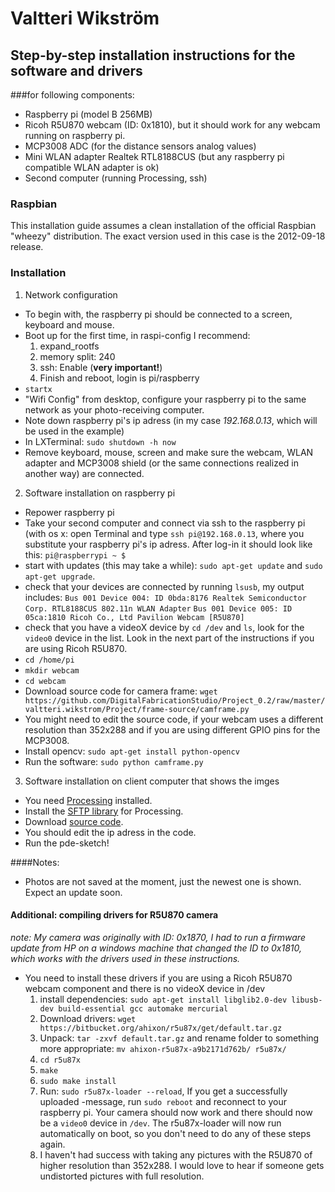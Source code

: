 # Valtteri Wikström

## Step-by-step installation instructions for the software and drivers
###for following components:
* Raspberry pi (model B 256MB)
* Ricoh R5U870 webcam (ID: 0x1810), but it should work for any webcam running on raspberry pi.
* MCP3008 ADC (for the distance sensors analog values)
* Mini WLAN adapter Realtek RTL8188CUS (but any raspberry pi compatible WLAN adapter is ok)
* Second computer (running Processing, ssh)

### Raspbian
This installation guide assumes a clean installation of the official Raspbian "wheezy" distribution. The exact version used in this case is the 2012-09-18 release.

### Installation
1. Network configuration
  * To begin with, the raspberry pi should be connected to a screen, keyboard and mouse.
  * Boot up for the first time, in raspi-config I recommend:
    1. expand\_rootfs
    2. memory split: 240
	3. ssh: Enable (**very important!**)
	4. Finish and reboot, login is pi/raspberry
  * `startx`
  * "Wifi Config" from desktop, configure your raspberry pi to the same network as your photo-receiving computer.
  * Note down raspberry pi's ip adress (in my case *192.168.0.13*, which will be used in the example)
  * In LXTerminal: `sudo shutdown -h now`
  * Remove keyboard, mouse, screen and make sure the webcam, WLAN adapter and MCP3008 shield (or the same connections realized in another way) are connected.
2. Software installation on raspberry pi
  * Repower raspberry pi
  * Take your second computer and connect via ssh to the raspberry pi (with os x: open Terminal and type `ssh pi@192.168.0.13`, where you substitute your raspberry pi's ip adress. After log-in it should look like this: `pi@raspberrypi ~ $`
  * start with updates (this may take a while): `sudo apt-get update` and `sudo apt-get upgrade`.
  * check that your devices are connected by running `lsusb`, my output includes:
  	`Bus 001 Device 004: ID 0bda:8176 Realtek Semiconductor Corp. RTL8188CUS 802.11n WLAN Adapter`
	`Bus 001 Device 005: ID 05ca:1810 Ricoh Co., Ltd Pavilion Webcam [R5U870]`
  * check that you have a videoX device by `cd /dev` and `ls`, look for the `video0` device in the list. Look in the next part of the instructions if you are using Ricoh R5U870.
  * `cd /home/pi`
  * `mkdir webcam`
  * `cd webcam`
  * Download source code for camera frame: `wget https://github.com/DigitalFabricationStudio/Project_0.2/raw/master/valtteri.wikstrom/Project/frame-source/camframe.py`
  * You might need to edit the source code, if your webcam uses a different resolution than 352x288 and if you are using different GPIO pins for the MCP3008.
  * Install opencv: `sudo apt-get install python-opencv`
  * Run the software: `sudo python camframe.py`
3. Software installation on client computer that shows the imges
  * You need [Processing](http://www.processing.org) installed.
  * Install the [SFTP library](http://www.shiffman.net/2007/06/04/sftp-with-java-processing/) for Processing.
  * Download [source code](https://github.com/DigitalFabricationStudio/Project_0.2/raw/master/valtteri.wikstrom/Project/frame-source/camframe.py).
  * You should edit the ip adress in the code.
  * Run the pde-sketch!
  
####Notes:
  * Photos are not saved at the moment, just the newest one is shown. Expect an update soon.
  
#### Additional: compiling drivers for R5U870 camera
*note: My camera was originally with ID: 0x1870, I had to run a firmware update from HP on a windows machine that changed the ID to 0x1810, which works with the drivers used in these instructions.*
* You need to install these drivers if you are using a Ricoh R5U870 webcam component and there is no videoX device in /dev
  1. install dependencies: `sudo apt-get install libglib2.0-dev libusb-dev build-essential gcc automake mercurial`
  2. Download drivers: `wget https://bitbucket.org/ahixon/r5u87x/get/default.tar.gz`
  3. Unpack: `tar -zxvf default.tar.gz` and rename folder to something more appropriate: `mv ahixon-r5u87x-a9b2171d762b/ r5u87x/`
  4. `cd r5u87x`
  5. `make`
  6. `sudo make install`
  7. Run: `sudo r5u87x-loader --reload`, If you get a successfully uploaded -message, run `sudo reboot` and reconnect to your raspberry pi. Your camera should now work and there should now be a `video0` device in `/dev`. The r5u87x-loader will now run automatically on boot, so you don't need to do any of these steps again.
  8. I haven't had success with taking any pictures with the R5U870 of higher resolution than 352x288. I would love to hear if someone gets undistorted pictures with full resolution.
  
